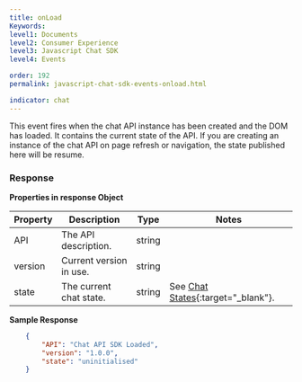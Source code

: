 ```yaml
---
title: onLoad
Keywords:
level1: Documents
level2: Consumer Experience
level3: Javascript Chat SDK
level4: Events

order: 192
permalink: javascript-chat-sdk-events-onload.html

indicator: chat
---
```


This event fires when the chat API instance has been created and the DOM has loaded. It contains the current state of the API. If you are creating an instance of the chat API on page refresh or navigation, the state published here will be resume.

### Response 

**Properties in response Object**

| Property | Description             | Type   | Notes                                                                    |
|----------|-------------------------|--------|--------------------------------------------------------------------------|
| API      | The API description.    | string |                                                                          |
| version  | Current version in use. | string |                                                                          |
| state    | The current chat state. | string | See [Chat States](consumer-experience-javascript-chat-chat-states.html){:target="_blank"}. |

**Sample Response** 

```json
    {
        "API": "Chat API SDK Loaded",
        "version": "1.0.0",
        "state": "uninitialised"
    }
```